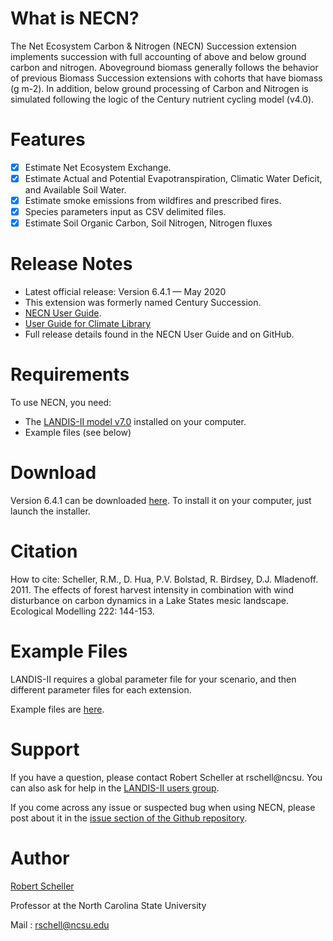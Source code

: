 # What is NECN?

The Net Ecosystem Carbon & Nitrogen (NECN) Succession extension implements succession with full accounting of above and below ground carbon and nitrogen. Aboveground biomass generally follows the behavior of previous Biomass Succession extensions with cohorts that have biomass (g m-2). In addition, below ground processing of Carbon and Nitrogen is simulated following the logic of the Century nutrient cycling model (v4.0). 

# Features

- [x] Estimate Net Ecosystem Exchange.
- [x] Estimate Actual and Potential Evapotranspiration, Climatic Water Deficit, and Available Soil Water.
- [x] Estimate smoke emissions from wildfires and prescribed fires.
- [x] Species parameters input as CSV delimited files.
- [x] Estimate Soil Organic Carbon, Soil Nitrogen, Nitrogen fluxes

# Release Notes

- Latest official release: Version 6.4.1 — May 2020
- This extension was formerly named Century Succession.
- [NECN User Guide](https://github.com/LANDIS-II-Foundation/Extension-NECN-Succession/blob/master/docs/LANDIS-II%20Net%20Ecosystem%20CN%20Succession%20v6.4%20User%20Guide.pdf).
- [User Guide for Climate Library](https://github.com/LANDIS-II-Foundation/Library-Climate/blob/master/docs/LANDIS-II%20Climate%20Library%20v4.1%20User%20Guide.pdf)
- Full release details found in the NECN User Guide and on GitHub.

# Requirements

To use NECN, you need:

- The [LANDIS-II model v7.0](http://www.landis-ii.org/install) installed on your computer.
- Example files (see below)

# Download

Version 6.4.1 can be downloaded [here](https://github.com/LANDIS-II-Foundation/Extension-NECN-Succession/blob/master/deploy/past-releases/LANDIS-II-V7%20NECN%20Succession%206.4.1-setup.exe). To install it on your computer, just launch the installer.

# Citation

How to cite: Scheller, R.M., D. Hua, P.V. Bolstad, R. Birdsey, D.J. Mladenoff. 2011. The effects of forest harvest intensity in combination with wind disturbance on carbon dynamics in a Lake States mesic landscape. Ecological Modelling 222: 144-153.

# Example Files

LANDIS-II requires a global parameter file for your scenario, and then different parameter files for each extension.

Example files are [here](https://github.com/LANDIS-II-Foundation/Extension-NECN-Succession/tree/master/testing/Core7-NECN6.4/ExampleNECNv64.zip).

# Support

If you have a question, please contact Robert Scheller at rschell@ncsu. 
You can also ask for help in the [LANDIS-II users group](http://www.landis-ii.org/users).

If you come across any issue or suspected bug when using NECN, please post about it in the [issue section of the Github repository](https://github.com/LANDIS-II-Foundation/Extension-NECN-Succession/issues).

# Author

[Robert Scheller](http://www.cef-cfr.ca/index.php?n=Membres.ClementHardy)

Professor at the North Carolina State University

Mail : rschell@ncsu.edu



